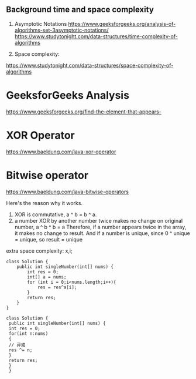 ## Background time and space complexity 

1. Asymptotic Notations
https://www.geeksforgeeks.org/analysis-of-algorithms-set-3asymptotic-notations/
https://www.studytonight.com/data-structures/time-complexity-of-algorithms

2. Space complexity:

https://www.studytonight.com/data-structures/space-complexity-of-algorithms

# GeeksforGeeks Analysis 
https://www.geeksforgeeks.org/find-the-element-that-appears-

# XOR Operator 
https://www.baeldung.com/java-xor-operator

# Bitwise operator 
https://www.baeldung.com/java-bitwise-operators

Here's the reason why it works. 
1) XOR is commutative, a ^ b = b ^ a.
2) a number XOR by another number twice makes no change on original number, a ^ b ^ b = a
Therefore, if a number appears twice in the array, it makes no change to result. And if a number is unique, since 0 ^ unique = unique,
so result = unique

extra space complexity: x,i;

```
class Solution {
    public int singleNumber(int[] nums) {
        int res = 0;
        int[] a = nums;
        for (int i = 0;i<nums.length;i++){
            res = res^a[i];
        }
        return res;
    }
}
```

```
class Solution {
 public int singleNumber(int[] nums) {
 int res = 0;
 for(int n:nums)
 {
 // 异或
 res ^= n;
 }
 return res;
 }
 }
```
